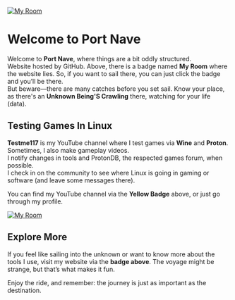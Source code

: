 [![My Room](https://img.shields.io/badge/My%20Room-%23FF0000.svg?style=for-the-badge&logo=https://github.com/KenAkatzuki/KenAkatzuki.github.io/blob/main/logo.png&logoColor=white)](https://KenAkatzuki.github.io)

# Welcome to Port Nave

Welcome to **Port Nave**, where things are a bit oddly structured.  
Website hosted by GitHub. Above, there is a badge named **My Room** where the website lies. So, if you want to sail there, you can just click the badge and you’ll be there.  
But beware—there are many catches before you set sail. Know your place, as there's an **Unknown Being'S Crawling** there, watching for your life (data).

## Testing Games In Linux

**Testme117** is my YouTube channel where I test games via **Wine** and **Proton**.  
Sometimes, I also make gameplay videos.  
I notify changes in tools and ProtonDB, the respected games forum, when possible.  
I check in on the community to see where Linux is going in gaming or software (and leave some messages there).

You can find my YouTube channel via the **Yellow Badge** above, or just go through my profile.

[![My Room](https://img.shields.io/badge/My%20Room-%23FFCC00.svg?style=for-the-badge&logo=youtube&logoColor=white)](https://youtube.com/@larchboy?feature=shared)

## Explore More

If you feel like sailing into the unknown or want to know more about the tools I use, visit my website via the **badge above**. The voyage might be strange, but that’s what makes it fun.

Enjoy the ride, and remember: the journey is just as important as the destination.
